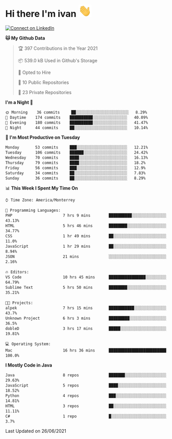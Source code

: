 <h1>Hi there I'm ivan <img src="https://raw.githubusercontent.com/ABSphreak/ABSphreak/master/gifs/Hi.gif" width="40px" /></h1>

[![Connect on LinkedIn](https://img.shields.io/badge/LinkedIn-%230077B5.svg?&style=flat-square&logo=linkedin&logoColor=white)](https://www.linkedin.com/in/ivanjtm)
<!--START_SECTION:waka-->
**🐱 My Github Data** 

> 🏆 397 Contributions in the Year 2021
 > 
> 📦 539.0 kB Used in Github's Storage 
 > 
> 💼 Opted to Hire
 > 
> 📜 10 Public Repositories 
 > 
> 🔑 23 Private Repositories  
 > 
**I'm a Night 🦉** 

```text
🌞 Morning    36 commits     ██░░░░░░░░░░░░░░░░░░░░░░░   8.29% 
🌆 Daytime    174 commits    ██████████░░░░░░░░░░░░░░░   40.09% 
🌃 Evening    180 commits    ██████████░░░░░░░░░░░░░░░   41.47% 
🌙 Night      44 commits     ██░░░░░░░░░░░░░░░░░░░░░░░   10.14%

```
📅 **I'm Most Productive on Tuesday** 

```text
Monday       53 commits     ███░░░░░░░░░░░░░░░░░░░░░░   12.21% 
Tuesday      106 commits    ██████░░░░░░░░░░░░░░░░░░░   24.42% 
Wednesday    70 commits     ████░░░░░░░░░░░░░░░░░░░░░   16.13% 
Thursday     79 commits     ████░░░░░░░░░░░░░░░░░░░░░   18.2% 
Friday       56 commits     ███░░░░░░░░░░░░░░░░░░░░░░   12.9% 
Saturday     34 commits     ██░░░░░░░░░░░░░░░░░░░░░░░   7.83% 
Sunday       36 commits     ██░░░░░░░░░░░░░░░░░░░░░░░   8.29%

```


📊 **This Week I Spent My Time On** 

```text
⌚︎ Time Zone: America/Monterrey

💬 Programming Languages: 
PHP                      7 hrs 9 mins        ██████████░░░░░░░░░░░░░░░   43.13% 
HTML                     5 hrs 46 mins       ████████░░░░░░░░░░░░░░░░░   34.77% 
CSS                      1 hr 49 mins        ██░░░░░░░░░░░░░░░░░░░░░░░   11.0% 
JavaScript               1 hr 29 mins        ██░░░░░░░░░░░░░░░░░░░░░░░   8.94% 
JSON                     21 mins             ░░░░░░░░░░░░░░░░░░░░░░░░░   2.16%

🔥 Editors: 
VS Code                  10 hrs 45 mins      ████████████████░░░░░░░░░   64.79% 
Sublime Text             5 hrs 50 mins       ████████░░░░░░░░░░░░░░░░░   35.21%

🐱‍💻 Projects: 
alpek                    7 hrs 15 mins       ███████████░░░░░░░░░░░░░░   43.7% 
Unknown Project          6 hrs 3 mins        █████████░░░░░░░░░░░░░░░░   36.5% 
dobleD                   3 hrs 17 mins       █████░░░░░░░░░░░░░░░░░░░░   19.81%

💻 Operating System: 
Mac                      16 hrs 36 mins      █████████████████████████   100.0%

```

**I Mostly Code in Java** 

```text
Java                     8 repos             ███████░░░░░░░░░░░░░░░░░░   29.63% 
JavaScript               5 repos             ████░░░░░░░░░░░░░░░░░░░░░   18.52% 
Python                   4 repos             ███░░░░░░░░░░░░░░░░░░░░░░   14.81% 
HTML                     3 repos             ██░░░░░░░░░░░░░░░░░░░░░░░   11.11% 
C#                       1 repo              █░░░░░░░░░░░░░░░░░░░░░░░░   3.7%

```



 Last Updated on 26/06/2021
<!--END_SECTION:waka-->

<!--
<p align="center">
  <img src ="https://github-readme-stats.vercel.app/api?username=ivanjtm&show_icons=true&count_private=true&theme=default&hide_border=true&include_all_commits=true?count_private=true">
  <img src ="https://github-readme-stats.vercel.app/api/top-langs/?username=ivanjtm&layout=compact&hide_border=true&langs_count=50">
  <img src="https://github-readme-stats.vercel.app/api/wakatime?username=ivanjtm&hide_border=true"> 
</p>
-->
